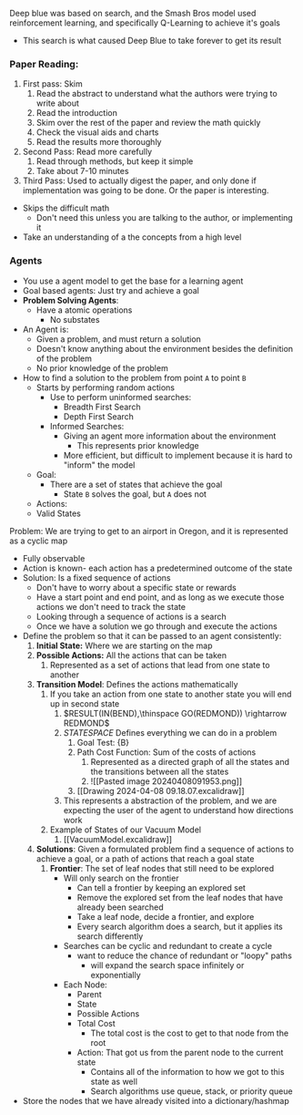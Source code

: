 Deep blue was based on search, and the Smash Bros model used reinforcement learning, and specifically Q-Learning to achieve it's goals
* This search is what caused Deep Blue to take forever to get its result

### Paper Reading: 
1. First pass: Skim
	1. Read the abstract to understand what the authors were trying to write about
	2. Read the introduction
	3. Skim over the rest of the paper and review the math quickly
	4. Check the visual aids and charts
	5. Read the results more thoroughly
2. Second Pass: Read more carefully
	1. Read through methods, but keep it simple
	2. Take about 7-10 minutes
3. Third Pass: Used to actually digest the paper, and only done if implementation was going to be done. Or the paper is interesting.

* Skips the difficult math
	* Don't need this unless you are talking to the author, or implementing it
* Take an understanding of a the concepts from a high level

### Agents
* You use a agent model to get the base for a learning agent
* Goal based agents: Just try and achieve a goal
* **Problem Solving Agents**: 
	* Have a atomic operations
		* No substates
* An Agent is:
	*  Given a problem, and must return a solution
	* Doesn't know anything about the environment besides the definition of the problem
	* No prior knowledge of the problem
* How to find a solution to the problem from point `A` to point `B`
	* Starts by performing random actions
		* Use to perform uninformed searches:
			* Breadth First Search
			* Depth First Search
		* Informed Searches:
			* Giving an agent more information about the environment
				* This represents prior knowledge
			* More efficient, but difficult to implement because it is hard to "inform" the model
	* Goal:
		* There are a set of states that achieve the goal
			* State `B` solves the goal, but `A` does not
	* Actions:
	* Valid States

Problem: We are trying to get to an airport in Oregon, and it is represented as a cyclic map
* Fully observable
* Action is known- each action has a predetermined outcome of the state
* Solution: Is a fixed sequence of actions
	* Don't have to worry about a specific state or rewards
	* Have a start point and end point, and as long as we execute those actions we don't need to track the state
	* Looking through a sequence of actions is a search
	* Once we have a solution we go through and execute the actions
* Define the problem so that it can be passed to an agent consistently:
	1. **Initial State:** Where we are starting on the map
	2. **Possible Actions:** All the actions that can be taken
		1. Represented as a set of actions that lead from one state to another
	3. **Transition Model**: Defines the actions mathematically
		1. If you take an action from one state to another state you will end up in second state
			1. $RESULT(IN(BEND),\thinspace GO(REDMOND)) \rightarrow REDMOND$
			2. $STATESPACE$ Defines everything we can do in a problem
				1. Goal Test: {B}
				2. Path Cost Function: Sum of the costs of actions
					1. Represented as a directed graph of all the states and the transitions between all the states
					2. ![[Pasted image 20240408091953.png]]
				5. [[Drawing 2024-04-08 09.18.07.excalidraw]]
			3. This represents a abstraction of the problem, and we are expecting the user of the agent to understand how directions work
		2. Example of States of our Vacuum Model
			1. [[VacuumModel.excalidraw]]
	4. **Solutions**: Given a formulated problem find a sequence of actions to achieve a goal, or a path of actions that reach a goal state
		1. **Frontier**: The set of leaf nodes that still need to be explored
			*  Will only search on the frontier
				* Can tell a frontier by keeping an explored set
				* Remove the explored set from the leaf nodes that have already been searched
				* Take a leaf node, decide a frontier, and explore
				* Every search algorithm does a search, but it applies its search differently
			* Searches can be cyclic and redundant to create a cycle
				* want to reduce the chance of redundant or "loopy" paths
					* will expand the search space infinitely or exponentially
			* Each Node: 
				* Parent
				* State
				* Possible Actions
				* Total Cost
					* The total cost is the cost to get to that node from the root
				* Action: That got us from the parent node to the current state
					* Contains all of the information to how we got to this state as well
					* Search algorithms use queue, stack, or priority queue
* Store the nodes that we have already visited into a dictionary/hashmap
				  
				